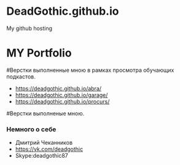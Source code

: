# DeadGothic.github.io
My github hosting


# MY Portfolio
#Верстки выполненные мною в рамках просмотра обучающих подкастoв.
- https://deadgothic.github.io/abra/
- https://deadgothic.github.io/garage/
- https://deadgothic.github.io/procurs/


#Верстки выполненые мною.



### Немного о себе ###
* Дмитрий Чеканников
* https://vk.com/deadgothic
* Skype:deadgothic87
